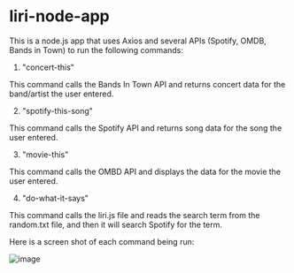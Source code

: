 # liri-node-app

This is a node.js app that uses Axios and several APIs (Spotify, OMDB, Bands in Town) to run the following commands:

1) "concert-this"

  This command calls the Bands In Town API and returns concert data for the band/artist the user entered.

2) "spotify-this-song"

  This command calls the Spotify API and returns song data for the song the user entered.

3) "movie-this"

  This command calls the OMBD API and displays the data for the movie the user entered.

4) "do-what-it-says"

  This command calls the liri.js file and reads the search term from the random.txt file, and then it will search Spotify for the term. 

Here is a screen shot of each command being run:

![image](https://user-images.githubusercontent.com/47361606/57480419-423bf600-7265-11e9-8ab8-f0163ce11c0d.png)
